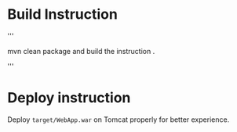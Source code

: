 # Build Instruction

'''

mvn clean package
and build the instruction .

'''
# Deploy instruction
Deploy ```target/WebApp.war``` on Tomcat properly for better experience.

